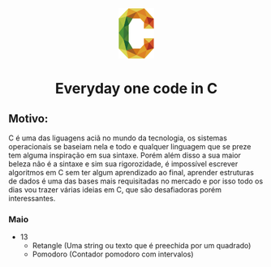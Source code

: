 <div align="center">
  <img src="c.png" width="70px"></img>
  <h1>Everyday one code in C </h1>
</div>

## Motivo:
C é uma das liguagens aciã no mundo da tecnologia, os sistemas operacionais se baseiam nela e todo e qualquer linguagem que se preze tem alguma inspiração em sua sintaxe. Porém além disso a sua maior beleza não é a sintaxe e sim sua rigorozidade, é impossível escrever algoritmos em C sem ter algum aprendizado ao final, aprender estruturas de dados é uma das bases mais requisitadas no mercado e por isso todo os dias vou trazer várias ideias em C, que são desafiadoras porém interessantes.
### Maio
  - 13
    - Retangle (Uma string ou texto que é preechida por um quadrado)
    - Pomodoro (Contador pomodoro com intervalos)
